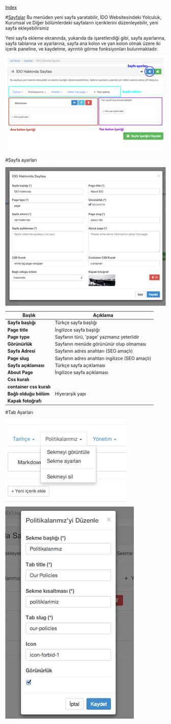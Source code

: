 
[Index](README.md)


#[Sayfalar](pages.md)
Bu menüden yeni sayfa yaratabilir, İDO Websitesindeki Yolculuk, Kurumsal ve Diğer bölümlerdeki sayfaların içeriklerini düzenleyebilir, yeni sayfa ekleyebilirsiniz




Yeni sayfa ekleme ekranında,  yukarıda da işaretlendiği gibi, sayfa ayarlarına, sayfa tablarına ve ayarlarına, sayfa ana kolon ve yan kolon olmak üzere iki içerik paneline, ve kaydetme, ayrıntılı görme fonksiyonları bulunmaktadır.


<img src="ss/add_page.png">





#Sayfa ayarları

<img src="ss/page_settings.png">


| Başlık | Açıklama          |
| ------------- | ----------- |
| **Sayfa başlığı**      | Türkçe sayfa başlığı |
| **Page title**     | İngilizce sayfa başlığı    |
| **Page type**     | Sayfanın türü, 'page' yazmanız yeterlidir    |
| **Görünürlük**     | Sayfanın menüde görününür olup olmaması   |
| **Sayfa Adresi**     | Sayfanın adres anahtarı (SEO amaçlı)   |
| **Page slug**     | Sayfanın adres anahtarı ingilizce (SEO amaçlı)   |
| **Sayfa açıklaması**     | Türkçe sayfa açıklaması    |
| **About Page**     | İngilizce sayfa açıklaması    |
| **Css kuralı**     |    |
| **container css kuralı**     |    |
| **Bağlı olduğu bölüm**     |  Hiyerarşik yapı    |
| **Kapak fotoğrafı**     |    |
 
 
#Tab Ayarları

<img src="ss/tab_click.png">

<img src="ss/tab_settings.png">